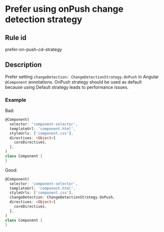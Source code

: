 # Prefer using onPush change detection strategy

## Rule id
prefer-on-push-cd-strategy

## Description
Prefer setting `changeDetection: ChangeDetectionStrategy.OnPush` in Angular `@Component` annotations.
OnPush strategy should be used as default because using Default strategy leads to performance issues.

### Example
Bad:
```dart
@Component(
  selector: 'component-selector',
  templateUrl: 'component.html',
  styleUrls: ['component.css'],
  directives: <Object>[
    coreDirectives,
  ],
)
class Component {
}
```

Good:
```dart
@Component(
  selector: 'component-selector',
  templateUrl: 'component.html',
  styleUrls: ['component.css'],
  changeDetection: ChangeDetectionStrategy.OnPush,
  directives: <Object>[
    coreDirectives,
  ],
)
class Component {
}
```
